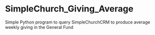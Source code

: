 # SimpleChurch_Giving_Average
Simple Python program to query SimpleChurchCRM to produce average weekly giving in the General Fund
